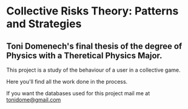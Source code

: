 # Collective Risks Theory: Patterns and Strategies
## Toni Domenech's final thesis of the degree of Physics with a Theretical Physics Major.

This project is a study of the behaviour of a user in a collective game.

Here you'll find all the work done in the process.

If you want the databases used for this project mail me at tonidome@gmail.com
